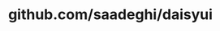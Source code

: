 ---
layout: post
title: github.com/saadeghi/daisyui
categories: link
tags: [انگلیسی, برنامه‌نویسی]
---